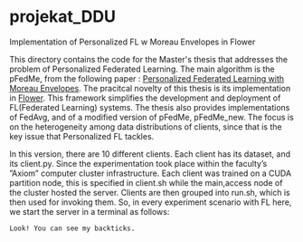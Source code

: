 # projekat_DDU
Implementation of Personalized FL w Moreau Envelopes in Flower

This directory contains the code for the Master's thesis that addresses the problem of Personalized Federated Learning.
The main algorithm is the pFedMe, from the following paper : [Personalized Federated Learning with Moreau
Envelopes](https://arxiv.org/pdf/2006.08848.pdf). The pracitcal novelty of this thesis is its implementation in [Flower](https://flower.dev/).
This framework simplifies the development and deployment of FL(Federated Learning) systems. The thesis also provides implementations of FedAvg, and of a modified version of pFedMe, pFedMe_new.
The focus is on the heterogeneity among data distributions of clients, since that is the key issue that Personalized FL tackles. 

In this version, there are 10 different clients. Each client has its dataset, and its client.py. Since the experimentation took place within the faculty’s ”Axiom” computer cluster infrastructure. Each client was trained on a CUDA partition node, this is specified in client.sh while the main,access node of the cluster hosted the server. Clients are then grouped into run.sh, which is then used for invoking them.
So, in every experiment scenario with FL here, we start the server in a terminal as follows:
```
Look! You can see my backticks.
```
